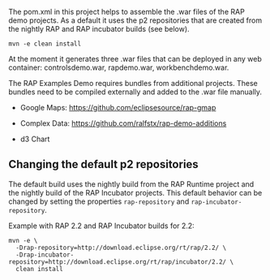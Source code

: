 The pom.xml in this project helps to assemble the .war files of the
RAP demo projects. As a default it uses the p2 repositories that are
created from the nightly RAP and RAP incubator builds (see below).

    mvn -e clean install

At the moment it generates three .war files that can be deployed in 
any web container: controlsdemo.war, rapdemo.war, workbenchdemo.war.

The RAP Examples Demo requires bundles from additional projects. These
bundles need to be compiled externally and added to the .war file
manually.

* Google Maps:
  https://github.com/eclipsesource/rap-gmap

* Complex Data:
  https://github.com/ralfstx/rap-demo-additions

* d3 Chart


Changing the default p2 repositories
------------------------------------

The default build uses the nightly build from the RAP Runtime project and the
nightly build of the RAP Incubator projects. This default behavior can be
changed by setting the properties `rap-repository` and `rap-incubator-repository`.

Example with RAP 2.2 and RAP Incubator builds for 2.2:

    mvn -e \
      -Drap-repository=http://download.eclipse.org/rt/rap/2.2/ \
      -Drap-incubator-repository=http://download.eclipse.org/rt/rap/incubator/2.2/ \
      clean install
